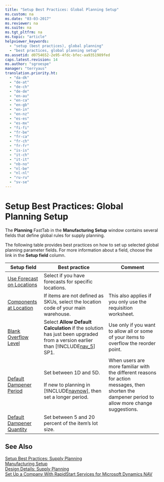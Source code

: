 ```yaml
---
title: "Setup Best Practices: Global Planning Setup"
ms.custom: na
ms.date: "03-03-2017"
ms.reviewer: na
ms.suite: na
ms.tgt_pltfrm: na
ms.topic: "article"
helpviewer_keywords: 
  - "setup (best practices), global planning"
  - "best practices, global planning setup"
ms.assetid: d0754652-2e95-4fdc-bfec-aa9351989fed
caps.latest.revision: 14
ms.author: "sgroespe"
manager: "terryaus"
translation.priority.ht: 
  - "da-dk"
  - "de-at"
  - "de-ch"
  - "de-de"
  - "en-au"
  - "en-ca"
  - "en-gb"
  - "en-in"
  - "en-nz"
  - "es-es"
  - "es-mx"
  - "fi-fi"
  - "fr-be"
  - "fr-ca"
  - "fr-ch"
  - "fr-fr"
  - "is-is"
  - "it-ch"
  - "it-it"
  - "nb-no"
  - "nl-be"
  - "nl-nl"
  - "ru-ru"
  - "sv-se"
---
```

# Setup Best Practices: Global Planning Setup
The **Planning** FastTab in the **Manufacturing Setup** window contains several fields that define global rules for supply planning.  
  
 The following table provides best practices on how to set up selected global planning parameter fields. For more information about a field, choose the link in the **Setup field** column.  
  
|Setup field|Best practice|Comment|  
|-----------------|-------------------|-------------|  
|[Use Forecast on Locations](../Topic/\($%20T_99000765_37%20Use%20Forecast%20on%20Locations%20$\).md)|Select if you have forecasts for specific locations.||  
|[Components at Location](../Topic/\($%20T_99000765_39%20Components%20at%20Location%20$\).md)|If items are not defined as SKUs, select the location code of your main warehouse.|This also applies if you only use the requisition worksheet.|  
|[Blank Overflow Level](../Topic/\($%20T_99000765_43%20Blank%20Overflow%20Level%20$\).md)|Select **Allow Default Calculation** if the solution has just been upgraded from a version earlier than [!INCLUDE[nav_5](../SetupAndAdministration/includes/nav_5_md.md)] SP1.|Use only if you want to allow all or some of your items to overflow the reorder point.|  
|[Default Dampener Period](../Topic/\($%20T_99000765_40%20Default%20Dampener%20Period%20$\).md)|Set between 1D and 5D.<br /><br /> If new to planning in [!INCLUDE[navnow](../ApplicationDesign/includes/navnow_md.md)], then set a longer period.|When users are more familiar with the different reasons for action messages, then shorten the dampener period to allow more change suggestions.|  
|[Default Dampener Quantity](../Topic/\($%20T_99000765_41%20Default%20Dampener%20Quantity%20$\).md)|Set between 5 and 20 percent of the item’s lot size.||  
  
## See Also  
 [Setup Best Practices: Supply Planning](../SetupAndAdministration/setup-best-practices-supply-planning.md)   
 [Manufacturing Setup](../Topic/\($%20N_99000768%20Manufacturing%20Setup%20$\).md)   
 [Design Details: Supply Planning](../ApplicationDesign/design-details-supply-planning.md)   
 [Set Up a Company With RapidStart Services for Microsoft Dynamics NAV](../SetupAndAdministration/set-up-a-company-with-rapidstart-services-for-microsoft-dynamics-nav.md)